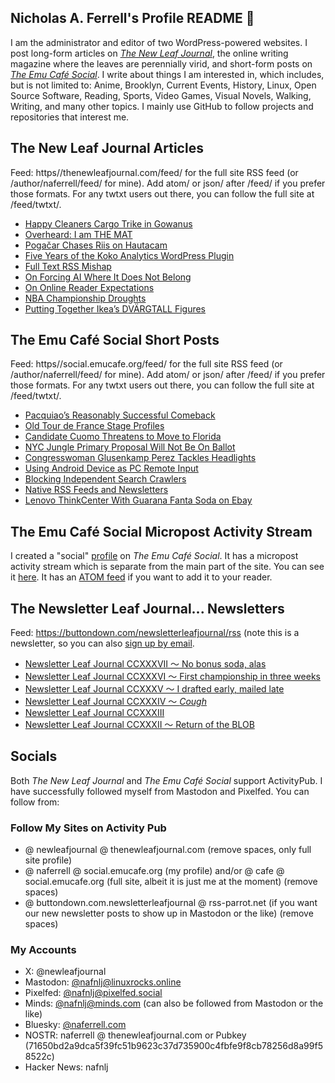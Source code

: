## Nicholas A. Ferrell's Profile README 👋

I am the administrator and editor of two WordPress-powered websites. I post long-form articles on [*The New Leaf Journal*](https://thenewleafjournal.com/), the online writing magazine where the leaves are perennially virid, and short-form posts on [*The Emu Café Social*](https://social.emucafe.org/). I write about things I am interested in, which includes, but is not limited to: Anime, Brooklyn, Current Events, History, Linux, Open Source Software, Reading, Sports, Video Games, Visual Novels, Walking, Writing, and many other topics. I mainly use GitHub to follow projects and repositories that interest me.

## The New Leaf Journal Articles

Feed: https//thenewleafjournal.com/feed/ for the full site RSS feed (or /author/naferrell/feed/ for mine). Add atom/ or json/ after /feed/ if you prefer those formats. For any twtxt users out there, you can follow the full site at /feed/twtxt/.

<!-- BLOG-POST-LIST:START -->
- [Happy Cleaners Cargo Trike in Gowanus](https://thenewleafjournal.com/happy-cleaners-cargo-trike-in-gowanus/)
- [Overheard: I am THE MAT](https://thenewleafjournal.com/overheard-i-am-the-mat/)
- [Pogačar Chases Riis on Hautacam](https://thenewleafjournal.com/pogacar-chases-riis-on-hautacam/)
- [Five Years of the Koko Analytics WordPress Plugin](https://thenewleafjournal.com/five-years-of-the-koko-analytics-wordpress-plugin/)
- [Full Text RSS Mishap](https://thenewleafjournal.com/full-text-rss-mishap/)
- [On Forcing AI Where It Does Not Belong](https://thenewleafjournal.com/on-forcing-ai-where-it-does-not-belong/)
- [On Online Reader Expectations](https://thenewleafjournal.com/on-online-reader-expectations/)
- [NBA Championship Droughts](https://thenewleafjournal.com/nba-championship-droughts/)
- [Putting Together Ikea’s DVÄRGTALL Figures](https://thenewleafjournal.com/putting-together-ikeas-dvargtall-figures/)
<!-- BLOG-POST-LIST:END -->

## The Emu Café Social Short Posts

Feed: https//social.emucafe.org/feed/ for the full site RSS feed (or /author/naferrell/feed/ for mine). Add atom/ or json/ after /feed/ if you prefer those formats. For any twtxt users out there, you can follow the full site at /feed/twtxt/.

<!-- ECS-POST-LIST:START -->
- [Pacquiao’s Reasonably Successful Comeback](https://social.emucafe.org/naferrell/the-pacquiao-comeback-07-21-25/)
- [Old Tour de France Stage Profiles](https://social.emucafe.org/naferrell/missing-tour-de-france-stage-profiles-07-20-25/)
- [Candidate Cuomo Threatens to Move to Florida](https://social.emucafe.org/naferrell/candidate-cuomo-threatens-to-move-to-florida/)
- [NYC Jungle Primary Proposal Will Not Be On Ballot](https://social.emucafe.org/naferrell/nyc-jungle-primary-ballot-07-18-25/)
- [Congresswoman Glusenkamp Perez Tackles Headlights](https://social.emucafe.org/naferrell/glusenkamp-perez-tackles-headlights-07-18-25/)
- [Using Android Device as PC Remote Input](https://social.emucafe.org/naferrell/using-android-device-as-pc-remote-input/)
- [Blocking Independent Search Crawlers](https://social.emucafe.org/naferrell/blocking-independent-search-crawlers-07-17-25/)
- [Native RSS Feeds and Newsletters](https://social.emucafe.org/naferrell/rss-feeds-and-newsletters-07-16-25/)
- [Lenovo ThinkCenter With Guarana Fanta Soda on Ebay](https://social.emucafe.org/naferrell/mini-pc-with-soda-on-ebay-07-14-25/)
<!-- ECS-POST-LIST:END -->

## The Emu Café Social Micropost Activity Stream

I created a "social" [profile](https://social.emucafe.org/patrons/naferrell/profile/) on *The Emu Café Social*. It has a micropost activity stream which is separate from the main part of the site. You can see it [here](https://social.emucafe.org/patrons/naferrell/). It has an [ATOM feed](https://social.emucafe.org/patrons/naferrell/activity/feed/atom/) if you want to add it to your reader.

## The Newsletter Leaf Journal... Newsletters

Feed: https://buttondown.com/newsletterleafjournal/rss (note this is a newsletter, so you can also [sign up by email](https://buttondown.com/newsletterleafjournal#subscribe-form).

<!-- NLLJ-POST-LIST:START -->
- [Newsletter Leaf Journal CCXXXVII 〜 No bonus soda, alas](https://buttondown.com/newsletterleafjournal/archive/237/)
- [Newsletter Leaf Journal CCXXXVI 〜 First championship in three weeks](https://buttondown.com/newsletterleafjournal/archive/236/)
- [Newsletter Leaf Journal CCXXXV 〜 I drafted early, mailed late](https://buttondown.com/newsletterleafjournal/archive/235/)
- [Newsletter Leaf Journal CCXXXIV 〜 *Cough*](https://buttondown.com/newsletterleafjournal/archive/234/)
- [Newsletter Leaf Journal CCXXXIII](https://buttondown.com/newsletterleafjournal/archive/233/)
- [Newsletter Leaf Journal CCXXXII 〜 Return of the BLOB](https://buttondown.com/newsletterleafjournal/archive/232/)
<!-- NLLJ-POST-LIST:END -->

## Socials

Both *The New Leaf Journal* and *The Emu Café Social* support ActivityPub. I have successfully followed myself from Mastodon and Pixelfed. You can follow from:

### Follow My Sites on Activity Pub

* @ newleafjournal @ thenewleafjournal.com (remove spaces, only full site profile)
* @ naferrell @ social.emucafe.org (my profile) and/or @ cafe @ social.emucafe.org (full site, albeit it is just me at the moment) (remove spaces)
* @ buttondown.com.newsletterleafjournal @ rss-parrot.net (if you want our new newsletter posts to show up in Mastodon or the like) (remove spaces)

### My Accounts

* X: @newleafjournal
* Mastodon: [@nafnlj@linuxrocks.online](https://linuxrocks.online/@nafnlj)
* Pixelfed: [@nafnlj@pixelfed.social](https://pixelfed.social/nafnlj)
* Minds: [@nafnlj@minds.com](https://www.minds.com/nafnlj/) (can also be followed from Mastodon or the like)
* Bluesky: [@naferrell.com](https://bsky.app/profile/naferrell.com)
* NOSTR: naferrell @ thenewleafjournal.com or Pubkey (71650bd2a9dca5f39fc51b9623c37d735900c4fbfe9f8cb78256d8a99f58522c)
* Hacker News: nafnlj 



<!--
**nafnlj/nafnlj** is a ✨ _special_ ✨ repository because its `README.md` (this file) appears on your GitHub profile.

Here are some ideas to get you started:

- 🔭 I’m currently working on ...
- 🌱 I’m currently learning ...
- 👯 I’m looking to collaborate on ...
- 🤔 I’m looking for help with ...
- 💬 Ask me about ...
- 📫 How to reach me: ...
- 😄 Pronouns: ...
- ⚡ Fun fact: ...
-->
